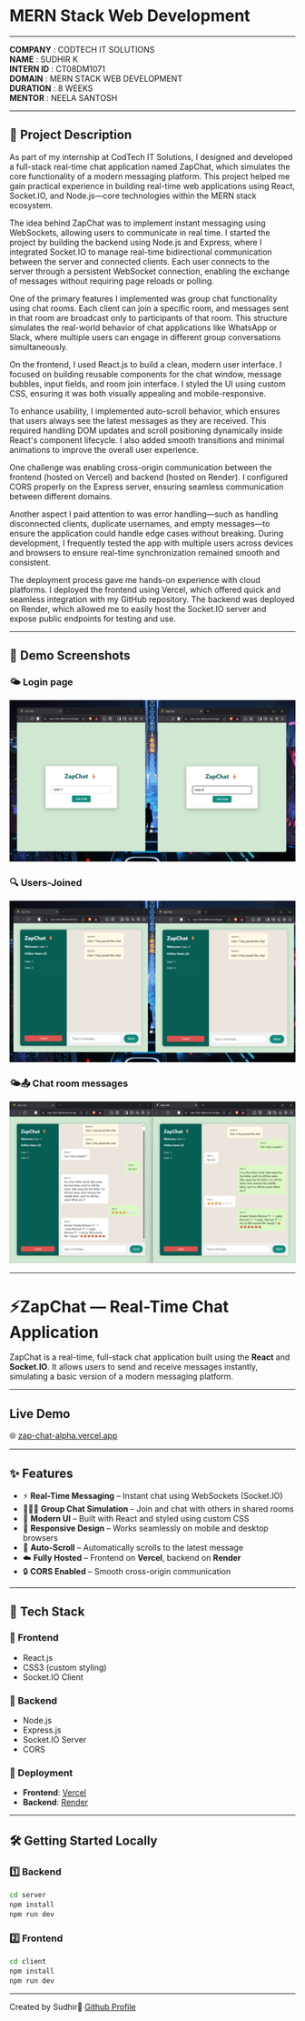 # MERN Stack Web Development  
______________________________________  
**COMPANY** : CODTECH IT SOLUTIONS  
**NAME** : SUDHIR K  
**INTERN ID** : CT08DM1071  
**DOMAIN** : MERN STACK WEB DEVELOPMENT  
**DURATION** : 8 WEEKS  
**MENTOR** : NEELA SANTOSH  

---

## 📝 Project Description

As part of my internship at CodTech IT Solutions, I designed and developed a full-stack real-time chat application named ZapChat, which simulates the core functionality of a modern messaging platform. This project helped me gain practical experience in building real-time web applications using React, Socket.IO, and Node.js—core technologies within the MERN stack ecosystem.

The idea behind ZapChat was to implement instant messaging using WebSockets, allowing users to communicate in real time. I started the project by building the backend using Node.js and Express, where I integrated Socket.IO to manage real-time bidirectional communication between the server and connected clients. Each user connects to the server through a persistent WebSocket connection, enabling the exchange of messages without requiring page reloads or polling.

One of the primary features I implemented was group chat functionality using chat rooms. Each client can join a specific room, and messages sent in that room are broadcast only to participants of that room. This structure simulates the real-world behavior of chat applications like WhatsApp or Slack, where multiple users can engage in different group conversations simultaneously.

On the frontend, I used React.js to build a clean, modern user interface. I focused on building reusable components for the chat window, message bubbles, input fields, and room join interface. I styled the UI using custom CSS, ensuring it was both visually appealing and mobile-responsive.

To enhance usability, I implemented auto-scroll behavior, which ensures that users always see the latest messages as they are received. This required handling DOM updates and scroll positioning dynamically inside React's component lifecycle. I also added smooth transitions and minimal animations to improve the overall user experience.

One challenge was enabling cross-origin communication between the frontend (hosted on Vercel) and backend (hosted on Render). I configured CORS properly on the Express server, ensuring seamless communication between different domains.

Another aspect I paid attention to was error handling—such as handling disconnected clients, duplicate usernames, and empty messages—to ensure the application could handle edge cases without breaking. During development, I frequently tested the app with multiple users across devices and browsers to ensure real-time synchronization remained smooth and consistent.

The deployment process gave me hands-on experience with cloud platforms. I deployed the frontend using Vercel, which offered quick and seamless integration with my GitHub repository. The backend was deployed on Render, which allowed me to easily host the Socket.IO server and expose public endpoints for testing and use.

---
## 📸 Demo Screenshots

### 🌤️ Login page 
![Home Screen](assets/zapchat-home.png)

### 🔍 Users-Joined
![Users Joined](assets/user-joined.png)

### 🌤📤 Chat room messages
![Chat](assets/chat.png)

---
# ⚡ZapChat — Real-Time Chat Application

ZapChat is a real-time, full-stack chat application built using the **React** and **Socket.IO**. It allows users to send and receive messages instantly, simulating a basic version of a modern messaging platform.

---
## Live Demo 

 🌐 [zap-chat-alpha.vercel.app](https://zap-chat-alpha.vercel.app)  

---
## ✨ Features

- ⚡ **Real-Time Messaging** – Instant chat using WebSockets (Socket.IO)
- 🧑‍🤝‍🧑 **Group Chat Simulation** – Join and chat with others in shared rooms
- 🎨 **Modern UI** – Built with React and styled using custom CSS
- 📱 **Responsive Design** – Works seamlessly on mobile and desktop browsers
- 🔁 **Auto-Scroll** – Automatically scrolls to the latest message
- ☁️ **Fully Hosted** – Frontend on **Vercel**, backend on **Render**
- 🔒 **CORS Enabled** – Smooth cross-origin communication
  
---
## 🧱 Tech Stack

### 🔹 Frontend
- React.js
- CSS3 (custom styling)
- Socket.IO Client

### 🔹 Backend
- Node.js
- Express.js
- Socket.IO Server
- CORS

### 🔹 Deployment
- **Frontend**: [Vercel](https://vercel.com)
- **Backend**: [Render](https://render.com)


---
## 🛠️ Getting Started Locally

### 1️⃣ Backend

```bash
cd server
npm install
npm run dev
```
### 2️⃣ Frontend

```bash
cd client
npm install
npm run dev
```
--- 
Created by Sudhir💖
[Github Profile](https://github.com/SudhirKannan/)
